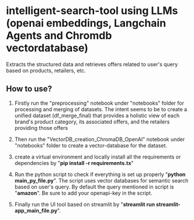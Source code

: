 # intelligent-search-tool using LLMs (openai embeddings, Langchain Agents and Chromdb vectordatabase)
Extracts the structured data and retrieves offers related to user's query based on products, retailers, etc.

## How to use?
1. Firstly run the "preprocessing" notebook under "notebooks" folder for processing and merging of datasets. The intent seems to be to create a unified dataset (df_merge_final) that provides a holistic view of each brand's product category, its associated offers, and the retailers providing those offers

2. Then run the "VectorDB_creation_ChromaDB_OpenAI" notebook under "notebooks" folder to create a vector-database for the dataset.

3. create a virtual environment and locally install all the requirements or dependencies by "**pip install -r requirements.tx**"

4. Run the python script to check if everything is set up properly "**python main_py_file.py**". The script uses vector databases for semantic search based on user's query.
   By default the query mentioned in script is "**amazon**". Be sure to add your openapi-key in the script.

5. Finally run the UI tool based on streamlit by "**streamlit run streamlit-app_main_file.py**".
